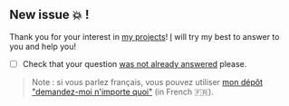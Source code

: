 ## New issue :boom: !

Thank you for your interest in [my projects](https://github.com/Naereen/)! [I](https://github.com/Naereen/) will try my best to answer to you and help you!

- [ ] Check that your question [was not already answered](https://github.com/Naereen/ama/issues?q=is%3Aissue+is%3Aclosed) please.

> Note : si vous parlez français, vous pouvez utiliser [mon dépôt "demandez-moi n'importe quoi"](https://github.com/Naereen/ama.fr/issues/new) (in French :fr:).
